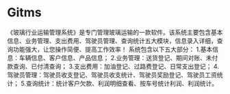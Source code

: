 # Gitms
 《玻璃行业运输管理系统》是专门管理玻璃运输的一款软件。该系统主要包含基本信息、业务管理、支出费用、驾驶员管理、查询统计五大模块，信息录入详细，查询功能强大，让您操作简便、提高工作效率！ 系统包含以下五大部分： 1.基本信息：车辆信息、客户信息、产品信息； 2.业务管理：送货登记、期间对账、未付款查询、已付清查询； 3.支出费用：加油登记、过路费登记、日常支出登记； 4.驾驶员管理：驾驶员收支登记、驾驶员收支统计、驾驶员奖励登记、驾驶员工资统计； 5.查询统计：统计客户欠款、利润明细查看、按车号统计利润、利润统计。

